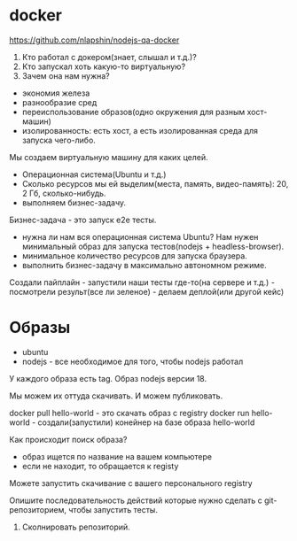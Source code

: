 # docker

https://github.com/nlapshin/nodejs-qa-docker

1. Кто работал с докером(знает, слышал и т.д.)?
2. Кто запускал хоть какую-то виртуальную?
3. Зачем она нам нужна?
- экономия железа
- разнообразие сред
- переиспользование образов(одно окружения для разным хост-машин)
- изолированность: есть хост, а есть изолированная среда для запуска чего-либо.

Мы создаем виртуальную машину для каких целей.

- Операционная система(Ubuntu и т.д.)
- Сколько ресурсов мы ей выделим(места, память, видео-память): 20, 2 Гб, сколько-нибудь.
- выполняем бизнес-задачу.

Бизнес-задача - это запуск e2e тесты.

- нужна ли нам вся операционная система Ubuntu? Нам нужен минимальный образ для запуска тестов(nodejs + headless-browser).
- минимальное количество ресурсов для запуска браузера.
- выполнить бизнес-задачу в максимально автономном режиме.

Создали пайплайн - запустили наши тесты где-то(на сервере и т.д.) - посмотрели результ(все ли зеленое) - делаем деплой(или другой кейс)

# Образы

- ubuntu
- nodejs - все необходимое для того, чтобы nodejs работал

У каждого образа есть tag. Образ nodejs версии 18.

Мы можем их оттуда скачивать. И можем публиковать.

docker pull hello-world - это скачать образ с registry
docker run hello-world - создали(запустили) конейнер на базе образа hello-world

Как происходит поиск образа?

- образ ищется по название на вашем компьютере
- если не находит, то обращается к registy
  
Можете запустить скачивание с вашего персонального registry

Опишите последовательность действий которые нужно сделать с git-репозиторием, чтобы запустить тесты.

1. Сколнировать репозиторий.
